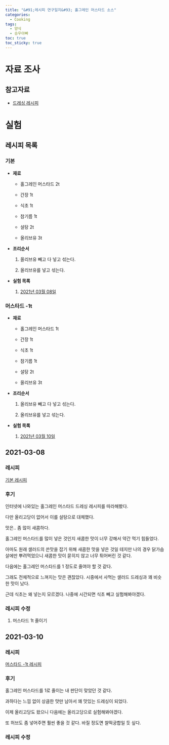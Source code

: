 ```yaml
---
title: "&#91;레시피 연구일지&#93; 홀그레인 머스타드 소스"
categories:
  - Cooking
tags:
  - 양식
  - 승우아빠
toc: true
toc_sticky: true
---
```


# 자료 조사

## 참고자료

- [드레싱 레시피](https://m.blog.naver.com/PostView.nhn?blogId=lovebirds112&logNo=221180837314&proxyReferer=https%3A%2F%2Fwww.google.com%2F)

# 실험

## 레시피 목록

### 기본
  
- **재료**

  - 홀그레인 머스타드 2t

  - 간장 1t

  - 식초 1t

  - 참기름 1t

  - 설탕 2t

  - 올리브유 3t

- **조리순서**

  1. 올리브유 빼고 다 넣고 섞는다.

  2. 올리브유를 넣고 섞는다.

- **실험 목록**
  
  1. [2021년 03월 08일](#2021-03-08)

### 머스타드 -1t

- **재료**

  - 홀그레인 머스타드 1t

  - 간장 1t

  - 식초 1t

  - 참기름 1t

  - 설탕 2t

  - 올리브유 3t

- **조리순서**

  1. 올리브유 빼고 다 넣고 섞는다.

  2. 올리브유를 넣고 섞는다.

- **실험 목록**
  
  1. [2021년 03월 10일](#2021-03-10)
  
## 2021-03-08

### 레시피

[기본 레시피](#기본)

### 후기

인터넷에 나와있는 홀그레인 머스타드 드레싱 레시피를 따라해봤다.

다만 올리고당이 없어서 이를 설탕으로 대체했다. 

맛은.. 좀 많이 새콤하다.

홀그레인 머스타드를 많이 넣은 것인지 새콤한 맛이 너무 강해서 약간 먹기 힘들었다.

아마도 원래 샐러드의 쓴맛을 잡기 위해 새콤한 맛을 넣은 것일 테지만 나의 경우 닭가슴살에만 뿌려먹었으니 새콤한 맛이 묻히지 않고 너무 튀어버린 것 같다.

다음에는 홀그레인 머스타드를 1 정도로 줄여야 할 것 같다.

그래도 전체적으로 느껴지는 맛은 괜찮았다. 시중에서 사먹는 샐러드 드레싱과 꽤 비슷한 맛이 났다. 

근데 식초는 왜 넣는지 모르겠다. 나중에 시간되면 식초 빼고 실험해봐야겠다.

### 레시피 수정

1. 머스타드 1t 줄이기

## 2021-03-10
  
### 레시피

[머스타드 -1t 레시피](#머스타드--1t)

### 후기

홀그레인 머스타드를 1로 줄이는 내 판단이 맞았던 것 같다.

과하다는 느낌 없이 상큼한 맛만 남아서 꽤 맛있는 드레싱이 되었다.

이제 올리고당도 왔으니 다음에는 올리고당으로 실험해봐야겠다.

또 허브도 좀 넣어주면 훨씬 좋을 것 같다. 바질 정도면 찰떡궁합일 듯 싶다.

### 레시피 수정